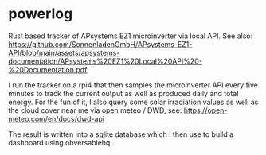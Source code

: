 # powerlog

Rust based tracker of APsystems EZ1 microinverter via local API.
See also: https://github.com/SonnenladenGmbH/APsystems-EZ1-API/blob/main/assets/apsystems-documentation/APsystems%20EZ1%20Local%20API%20-%20Documentation.pdf

I run the tracker on a rpi4 that then samples the microinverter API
every five minutes to track the current output as well as produced daily
and total energy. For the fun of it, I also query some solar irradiation
values as well as the cloud cover near me via open meteo / DWD, see:
https://open-meteo.com/en/docs/dwd-api

The result is written into a sqlite database which I then use to
build a dashboard using obversablehq.
